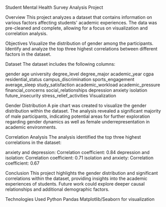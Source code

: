 Student Mental Health Survey Analysis Project

Overview
This project analyzes a dataset that contains information on various factors affecting students' academic experiences. The data was pre-cleaned and 
complete, allowing for a focus on visualization and correlation analysis.

Objectives
Visualize the distribution of gender among the participants.
Identify and analyze the top three highest correlations between different factors in the dataset.


Dataset
The dataset includes the following columns:

gender
age
university
degree_level
degree_major
academic_year
cgpa
residential_status
campus_discrimination
sports_engagement
average_sleep
study_satisfaction
academic_workload
academic_pressure
financial_concerns
social_relationships
depression
anxiety
isolation
future_insecurity
stress_relief_activities
Visualization

Gender Distribution
A pie chart was created to visualize the gender distribution within the dataset. The analysis revealed a significant majority of male participants, 
indicating potential areas for further exploration regarding gender dynamics as well as female underrepresentation in academic environments.


Correlation Analysis
The analysis identified the top three highest correlations in the dataset:

anxiety and depression: Correlation coefficient: 0.84
depression and isolation: Correlation coefficient: 0.71
isolation and anxiety: Correlation coefficient: 0.67


Conclusion
This project highlights the gender distribution and significant correlations within the dataset, providing insights into the academic experiences of students.
Future work could explore deeper causal relationships and additional demographic factors.

Technologies Used
Python
Pandas
Matplotlib/Seaborn for visualization
